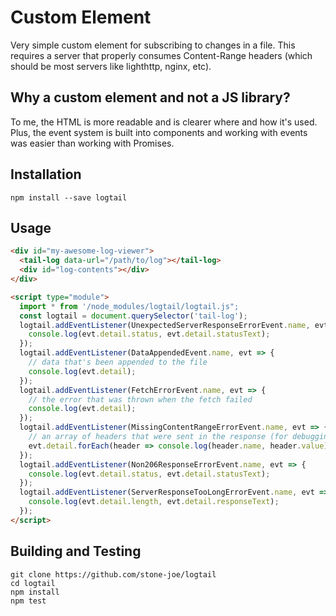 # Custom Element <tail-log>

Very simple custom element for subscribing to changes in a file. This requires a server that properly consumes Content-Range headers (which should be most servers like lighthttp, nginx, etc).

## Why a custom element and not a JS library?
To me, the HTML is more readable and is clearer where and how it's used. Plus, the event system is built into components and working with events was easier than working with Promises.

## Installation
`npm install --save logtail`

## Usage
```html
<div id="my-awesome-log-viewer">
  <tail-log data-url="/path/to/log"></tail-log>
  <div id="log-contents"></div>
</div>

<script type="module">
  import * from '/node_modules/logtail/logtail.js";
  const logtail = document.querySelector('tail-log');
  logtail.addEventListener(UnexpectedServerResponseErrorEvent.name, evt => {
    console.log(evt.detail.status, evt.detail.statusText);
  });
  logtail.addEventListener(DataAppendedEvent.name, evt => {
    // data that's been appended to the file
    console.log(evt.detail);
  });
  logtail.addEventListener(FetchErrorEvent.name, evt => {
    // the error that was thrown when the fetch failed
    console.log(evt.detail);
  });
  logtail.addEventListener(MissingContentRangeErrorEvent.name, evt => {
    // an array of headers that were sent in the response (for debugging)
    evt.detail.forEach(header => console.log(header.name, header.value));
  });
  logtail.addEventListener(Non206ResponseErrorEvent.name, evt => {
    console.log(evt.detail.status, evt.detail.statusText);
  });
  logtail.addEventListener(ServerResponseTooLongErrorEvent.name, evt => {
    console.log(evt.detail.length, evt.detail.responseText);
  });
</script>
```

## Building and Testing
```
git clone https://github.com/stone-joe/logtail
cd logtail
npm install
npm test
```